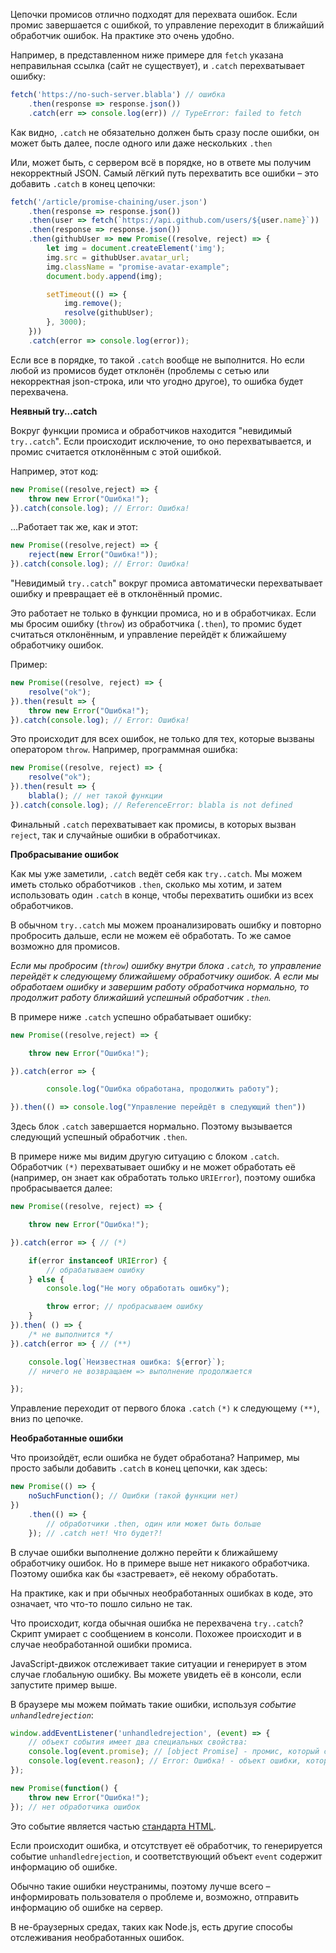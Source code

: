 Цепочки промисов отлично подходят для перехвата ошибок. Если промис завершается с ошибкой, то управление переходит в ближайший обработчик ошибок. На практике это очень удобно.

Например, в представленном ниже примере для `fetch` указана неправильная ссылка (сайт не существует), и `.catch` перехватывает ошибку:
```js
fetch('https://no-such-server.blabla') // ошибка
	.then(response => response.json())
	.catch(err => console.log(err)) // TypeError: failed to fetch
```

Как видно, `.catch` не обязательно должен быть сразу после ошибки, он может быть далее, после одного или даже нескольких `.then`

Или, может быть, с сервером всё в порядке, но в ответе мы получим некорректный JSON. Самый лёгкий путь перехватить все ошибки – это добавить `.catch` в конец цепочки:
```js
fetch('/article/promise-chaining/user.json')
	.then(response => response.json())
	.then(user => fetch(`https://api.github.com/users/${user.name}`))
	.then(response => response.json())
	.then(githubUser => new Promise((resolve, reject) => {
		let img = document.createElement('img');
		img.src = githubUser.avatar_url;
		img.className = "promise-avatar-example";
		document.body.append(img);

		setTimeout(() => {
			img.remove();
			resolve(githubUser);
		}, 3000);
	}))
	.catch(error => console.log(error));
```

Если все в порядке, то такой `.catch` вообще не выполнится. Но если любой из промисов будет отклонён (проблемы с сетью или некорректная json-строка, или что угодно другое), то ошибка будет перехвачена.

**Неявный try...catch**

Вокруг функции промиса и обработчиков находится "невидимый `try..catch`". Если происходит исключение, то оно перехватывается, и промис считается отклонённым с этой ошибкой.

Например, этот код:
```js
new Promise((resolve,reject) => {
	throw new Error("Ошибка!");
}).catch(console.log); // Error: Ошибка!
```

…Работает так же, как и этот:
```js
new Promise((resolve,reject) => {
	reject(new Error("Ошибка!"));
}).catch(console.log); // Error: Ошибка!
```

"Невидимый `try..catch`" вокруг промиса автоматически перехватывает ошибку и превращает её в отклонённый промис.

Это работает не только в функции промиса, но и в обработчиках. Если мы бросим ошибку (`throw`) из обработчика (`.then`), то промис будет считаться отклонённым, и управление перейдёт к ближайшему обработчику ошибок.

Пример:
```js
new Promise((resolve, reject) => {
	resolve("ok");
}).then(result => {
	throw new Error("Ошибка!");
}).catch(console.log); // Error: Ошибка!
```

Это происходит для всех ошибок, не только для тех, которые вызваны оператором `throw`. Например, программная ошибка:
```js
new Promise((resolve, reject) => {
	resolve("ok");
}).then(result => {
	blabla(); // нет такой функции
}).catch(console.log); // ReferenceError: blabla is not defined
```

Финальный `.catch` перехватывает как промисы, в которых вызван `reject`, так и случайные ошибки в обработчиках.

**Пробрасывание ошибок**

Как мы уже заметили, `.catch` ведёт себя как `try..catch`. Мы можем иметь столько обработчиков `.then`, сколько мы хотим, и затем использовать один `.catch` в конце, чтобы перехватить ошибки из всех обработчиков.

В обычном `try..catch` мы можем проанализировать ошибку и повторно пробросить дальше, если не можем её обработать. То же самое возможно для промисов.

*Если мы пробросим (`throw`) ошибку внутри блока `.catch`, то управление перейдёт к следующему ближайшему обработчику ошибок. А если мы обработаем ошибку и завершим работу обработчика нормально, то продолжит работу ближайший успешный обработчик `.then`.*

В примере ниже `.catch` успешно обрабатывает ошибку:
```js
new Promise((resolve,reject) => {

	throw new Error("Ошибка!");

}).catch(error => {

		console.log("Ошибка обработана, продолжить работу");

}).then(() => console.log("Управление перейдёт в следующий then"))
```

Здесь блок `.catch` завершается нормально. Поэтому вызывается следующий успешный обработчик `.then`.

В примере ниже мы видим другую ситуацию с блоком `.catch`. Обработчик `(*)` перехватывает ошибку и не может обработать её (например, он знает как обработать только `URIError`), поэтому ошибка пробрасывается далее:
```js
new Promise((resolve, reject) => {

	throw new Error("Ошибка!");

}).catch(error => { // (*)

	if(error instanceof URIError) {
		// обрабатываем ошибку
	} else {
		console.log("Не могу обработать ошибку");

		throw error; // пробрасываем ошибку
	}
}).then( () => { 
	/* не выполнится */ 
}).catch(error => { // (**)

	console.log(`Неизвестная ошибка: ${error}`);
	// ничего не возвращаем => выполнение продолжается

});
```
Управление переходит от первого блока `.catch` `(*)` к следующему `(**)`, вниз по цепочке.

**Необработанные ошибки**

Что произойдёт, если ошибка не будет обработана? Например, мы просто забыли добавить `.catch` в конец цепочки, как здесь:
```js
new Promise(() => {
	noSuchFunction(); // Ошибки (такой функции нет)
})
	.then(() => {
		// обработчики .then, один или может быть больше
	}); // .catch нет! Что будет?!
```

В случае ошибки выполнение должно перейти к ближайшему обработчику ошибок. Но в примере выше нет никакого обработчика. Поэтому ошибка как бы «застревает», её некому обработать.

На практике, как и при обычных необработанных ошибках в коде, это означает, что что-то пошло сильно не так.

Что происходит, когда обычная ошибка не перехвачена `try..catch`? Скрипт умирает с сообщением в консоли. Похожее происходит и в случае необработанной ошибки промиса.

JavaScript-движок отслеживает такие ситуации и генерирует в этом случае глобальную ошибку. Вы можете увидеть её в консоли, если запустите пример выше.

В браузере мы можем поймать такие ошибки, используя *событие `unhandledrejection`*:
```js
window.addEventListener('unhandledrejection', (event) => {
	// объект события имеет два специальных свойства:
	console.log(event.promise); // [object Promise] - промис, который сгенерировал ошибку
	console.log(event.reason); // Error: Ошибка! - объект ошибки, которая не была обработана
});

new Promise(function() {
	throw new Error("Ошибка!"); 
}); // нет обработчика ошибок
```

Это событие является частью [стандарта HTML](https://html.spec.whatwg.org/multipage/webappapis.html#unhandled-promise-rejections).

Если происходит ошибка, и отсутствует её обработчик, то генерируется событие `unhandledrejection`, и соответствующий объект `event` содержит информацию об ошибке.

Обычно такие ошибки неустранимы, поэтому лучше всего – информировать пользователя о проблеме и, возможно, отправить информацию об ошибке на сервер.

В не-браузерных средах, таких как Node.js, есть другие способы отслеживания необработанных ошибок.